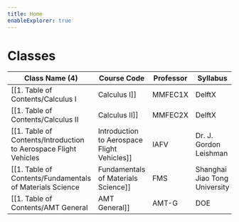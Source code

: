 ```yaml
---
title: Home
enableExplorer: true
---
```


# Classes
| Class Name (4)                            | Course Code | Professor              | Syllabus                                                                |
| ----------------------------------------- | ----------- | ---------------------- | ----------------------------------------------------------------------- |
| [[1. Table of Contents/Calculus I|Calculus I]]               | MMFEC1X     | DelftX                 | [[Calculus I/Syllabus|Syllabus]]   |
| [[1. Table of Contents/Calculus II|Calculus II]]              | MMFEC2X     | DelftX                 | [[Calculus II/Syllabus|Syllabus]] |
| [[1. Table of Contents/Introduction to Aerospace Flight Vehicles|Introduction to Aerospace Flight Vehicles]] | IAFV        | Dr. J. Gordon Leishman | N/A                                                               |
| [[1. Table of Contents/Fundamentals of Materials Science|Fundamentals of Materials Science]] | FMS        | Shanghai Jiao Tong University | [[Fundamentals of Materials Science/Introduction/Syllabus|Syllabus]] |
| [[1. Table of Contents/AMT General|AMT General]] | AMT-G        | DOE | N/A |
